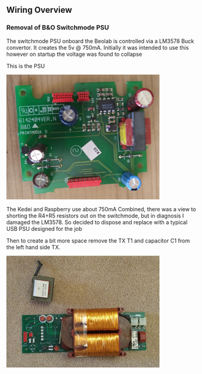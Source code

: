 ## Wiring Overview

### Removal of B&O Switchmode PSU

The switchmode PSU onboard the Beolab is controlled via a LM3578 Buck convertor. It creates the 5v @ 750mA. Initially it was intended to use this however on startup the voltage was found to collapse

This is the PSU

![Alt text](./images/psu.jpg?raw=true "PSU")

The Kedei and Raspberry use about 750mA Combined, there was a view to shorting the R4+R5 resistors out on the switchmode, but in diagnosis I damaged the LM3578. So decided to dispose and replace with a typical USB PSU designed for the job

Then to create a bit more space remove the TX T1 and capacitor C1 from the left hand side TX.

![Alt text](./images/tx.jpg?raw=true "tx")
